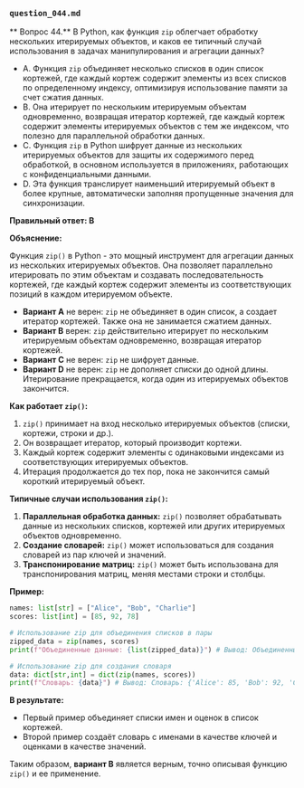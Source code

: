 ### `question_044.md`

** Вопрос 44.** В Python, как функция `zip` облегчает обработку нескольких итерируемых объектов, и каков ее типичный случай использования в задачах манипулирования и агрегации данных?

- A.  Функция `zip` объединяет несколько списков в один список кортежей, где каждый кортеж содержит элементы из всех списков по определенному индексу, оптимизируя использование памяти за счет сжатия данных.
- B.  Она итерирует по нескольким итерируемым объектам одновременно, возвращая итератор кортежей, где каждый кортеж содержит элементы итерируемых объектов с тем же индексом, что полезно для параллельной обработки данных.
- C.  Функция `zip` в Python шифрует данные из нескольких итерируемых объектов для защиты их содержимого перед обработкой, в основном используется в приложениях, работающих с конфиденциальными данными.
- D.  Эта функция транслирует наименьший итерируемый объект в более крупные, автоматически заполняя пропущенные значения для синхронизации.

**Правильный ответ: B**

**Объяснение:**

Функция `zip()` в Python - это мощный инструмент для агрегации данных из нескольких итерируемых объектов. Она позволяет параллельно итерировать по этим объектам и создавать последовательность кортежей, где каждый кортеж содержит элементы из соответствующих позиций в каждом итерируемом объекте.

*   **Вариант A** не верен: `zip` не объединяет в один список, а создает итератор кортежей. Также она не занимается сжатием данных.
*   **Вариант B** верен:  `zip` действительно итерирует по нескольким итерируемым объектам одновременно, возвращая итератор кортежей.
*   **Вариант C** не верен: `zip` не шифрует данные.
*   **Вариант D** не верен: `zip` не дополняет списки до одной длины. Итерирование прекращается, когда один из итерируемых объектов закончится.

**Как работает `zip()`:**

1.  `zip()` принимает на вход несколько итерируемых объектов (списки, кортежи, строки и др.).
2.  Он возвращает итератор, который производит кортежи.
3.  Каждый кортеж содержит элементы с одинаковыми индексами из соответствующих итерируемых объектов.
4.  Итерация продолжается до тех пор, пока не закончится самый короткий итерируемый объект.

**Типичные случаи использования `zip()`:**

1.  **Параллельная обработка данных:**  `zip()` позволяет обрабатывать данные из нескольких списков, кортежей или других итерируемых объектов одновременно.
2.  **Создание словарей:** `zip()` может использоваться для создания словарей из пар ключей и значений.
3.  **Транспонирование матриц:** `zip()` может быть использована для транспонирования матриц, меняя местами строки и столбцы.

**Пример:**

```python
names: list[str] = ["Alice", "Bob", "Charlie"]
scores: list[int] = [85, 92, 78]

# Использование zip для объединения списков в пары
zipped_data = zip(names, scores)
print(f"Объединенные данные: {list(zipped_data)}") # Вывод: Объединенные данные: [('Alice', 85), ('Bob', 92), ('Charlie', 78)]

# Использование zip для создания словаря
data: dict[str,int] = dict(zip(names, scores))
print(f"Словарь: {data}") # Вывод: Словарь: {'Alice': 85, 'Bob': 92, 'Charlie': 78}
```

**В результате:**
* Первый пример объединяет списки имен и оценок в список кортежей.
* Второй пример создаёт словарь с именами в качестве ключей и оценками в качестве значений.

Таким образом, **вариант B** является верным, точно описывая функцию `zip()` и ее применение.
